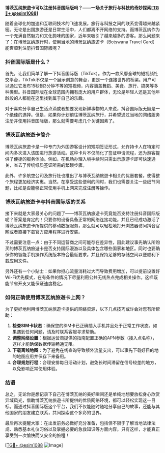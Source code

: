 **博茨瓦纳旅遊卡可以注册抖音国际版吗？——一场关于旅行与科技的奇妙探索[[TG💪+ @esim1088](https://t.me/s/esim1088)]**

随着全球化的加速和互联网技术的飞速发展，旅行与科技之间的联系变得越来越紧密。无论是出国旅游还是日常生活中，人们都离不开网络的支持。而博茨瓦纳作为一个充满自然魅力和文化韵味的国家，近年来吸引了越来越多的游客。那么问题来了：在博茨瓦纳旅行时，使用当地的博茨瓦纳旅遊卡（Botswana Travel Card）能否顺利注册抖音国际版呢？

### 抖音国际版是什么？

首先，让我们简单了解一下抖音国际版（TikTok）。作为一款风靡全球的短视频社交平台，TikTok不仅是一个展示创意的舞台，更是一个连接世界的桥梁。用户可以通过它发布15秒到3分钟不等的短视频，内容涵盖舞蹈、美食、旅行、搞笑等多种类型。抖音国际版在全球范围内拥有庞大的用户群体，无论是年轻人还是其他年龄段的人都能在这里找到属于自己的乐趣。

对于喜欢分享自己生活点滴或者想要发现新鲜事物的人来说，抖音国际版无疑是一个绝佳的选择。但是，如果你计划前往博茨瓦纳旅行，并希望通过当地的网络服务注册并使用抖音国际版，那么就需要考虑几个关键因素了。

### 博茨瓦纳旅遊卡简介

博茨瓦纳旅遊卡是一种专门为外国游客设计的短期签证形式，允许持卡人在特定时间内多次进入该国进行旅游活动。这种卡片不仅简化了签证申请流程，还为游客提供了便捷的服务体验。例如，在机场办理入境手续时只需出示旅游卡即可快速通关，省去了传统纸质签证所需的繁琐步骤。

此外，许多航空公司及旅行社也推出了与博茨瓦纳旅遊卡相关的优惠套餐，使得整个旅程更加经济实惠。当然，在享受这些便利的同时，我们也需要关注一些细节问题，比如是否能够正常使用手机上网来完成注册等操作。

### 博茨瓦纳旅遊卡与抖音国际版的关系

接下来就是大家最关心的问题了——博茨瓦纳旅遊卡究竟能否支持注册抖音国际版呢？答案是肯定的！只要你的设备具备正常的网络连接功能，并且已经成功激活了博茨瓦纳旅遊卡所提供的移动数据服务，那么就可以轻松地打开浏览器访问抖音官网或者直接下载官方应用程序进行安装。

不过需要注意一点：由于不同运营商之间可能存在差异性，因此建议事先确认所购买的博茨瓦纳旅遊卡是否支持国际漫游以及具体包含哪些国家和地区。同时也要确保你的智能手机操作系统版本符合最低要求，并且保持足够的存储空间以便顺利下载应用文件。

另外还有一个小贴士：如果你担心流量消耗过大而导致费用增加，可以提前设置好Wi-Fi优先模式，在有条件的情况下尽量利用公共无线热点完成相关操作。这样既能节省开支又能保证速度稳定。

### 如何正确使用博茨瓦纳旅遊卡上网？

为了更好地利用博茨瓦纳旅遊卡提供的网络资源，以下几点技巧或许会对您有所帮助：

1. **检查SIM卡状态**：确保您的SIM卡已正确插入手机并且处于正常工作状态。如果遇到任何问题，请及时联系客服寻求帮助。
2. **调整网络设置**：根据运营商提供的指南配置正确的APN参数（接入点名称），这样才能确保数据传输畅通无阻。
3. **下载离线地图**：为了避免在线查询导致额外流量支出，可以事先下载好目的地的地图应用并保存下来备用。
4. **合理规划行程**：合理安排每日活动计划，避免长时间滞留在信号较差的地方，以免影响正常使用体验。

### 结语

总之，无论你是想记录下自己在博茨瓦纳的美好瞬间还是单纯地想要放松身心欣赏异域风光，借助博茨瓦纳旅遊卡所提供的优质网络环境，都可以轻松实现这一目标。而通过抖音国际版这个平台，我们不仅能随时随地分享自己的故事，还能与其他国家的朋友建立联系，共同探索这个多彩的世界。

最后再次提醒大家：在出发前务必做好充分准备，包括但不限于了解当地法律法规、熟悉基本礼仪习俗以及掌握必要的急救知识等方面内容。只有这样，才能真正享受到一次愉快而又安全的旅程！

[[TG💪+ @esim1088](https://t.me/s/esim1088) ![Image](https://i.postimg.cc/4NQfJmqS/Snipaste-2025-05-13-00-14-12.png)]